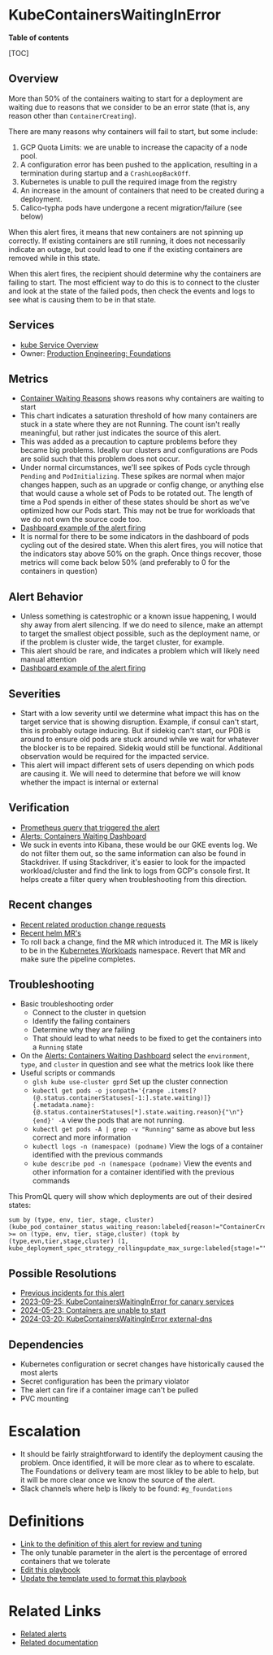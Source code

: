 # KubeContainersWaitingInError

**Table of contents**

[TOC]

## Overview

More than 50% of the containers waiting to start for a deployment are waiting due
to reasons that we consider to be an error state (that is, any reason other than
`ContainerCreating`).

There are many reasons why containers will fail to start, but some include:

1. GCP Quota Limits: we are unable to increase the capacity of a node pool.
2. A configuration error has been pushed to the application, resulting in a termination during startup and a `CrashLoopBackOff`.
3. Kubernetes is unable to pull the required image from the registry
4. An increase in the amount of containers that need to be created during a deployment.
5. Calico-typha pods have undergone a recent migration/failure (see below)

When this alert fires, it means that new containers are not spinning up correctly.
If existing containers are still running, it does not necessarily indicate an outage,
but could lead to one if the existing containers are removed while in this state.

When this alert fires, the recipient should determine why the containers are failing to start.
The most efficient way to do this is to connect to the cluster and look at the state of the
failed pods, then check the events and logs to see what is causing them to be in that state.

## Services

- [kube Service Overview](../kubernetes.md)
- Owner: [Production Engineering: Foundations](https://handbook.gitlab.com/handbook/engineering/infrastructure/team/foundations/)

## Metrics

- [Container Waiting Reasons](https://dashboards.gitlab.net/d/alerts-kube_containers_waiting/alerts3a-containers-waiting?orgId=1) shows reasons why containers are waiting to start
- This chart indicates a saturation threshold of how many containers are stuck in a state where they are not Running. The count isn't really meaningful, but rather just indicates the source of this alert.
- This was added as a precaution to capture problems before they became big problems.  Ideally our clusters and configurations are Pods are solid such that this problem does not occur.
- Under normal circumstances, we'll see spikes of Pods cycle through `Pending` and `PodInitializing`.  These spikes are normal when major changes happen, such as an upgrade or config change, or anything else that would cause a whole set of Pods to be rotated out.  The length of time a Pod spends in either of these states should be short as we've optimized how our Pods start.  This may not be true for workloads that we do not own the source code too.
- [Dashboard example of the alert firing](https://gitlab.com/gitlab-com/gl-infra/production/-/issues/8714#note_1351307313)
- It is normal for there to be some indicators in the dashboard of pods cycling out of the desired state. When this alert fires, you will notice that the indicators stay above 50% on the graph. Once things recover, those metrics will come back below 50% (and preferably to 0 for the containers in question)

## Alert Behavior

- Unless something is catestrophic or a known issue happening, I would shy away from alert silencing.  If we do need to silence, make an attempt to target the smallest object possible, such as the deployment name, or if the problem is cluster wide, the target cluster, for example.
- This alert should be rare, and indicates a problem which will likely need manual attention
- [Dashboard example of the alert firing](https://gitlab.com/gitlab-com/gl-infra/production/-/issues/8714#note_1351307313)

## Severities

- Start with a low severity until we determine what impact this has on the target service that is showing disruption.  Example, if consul can't start, this is probably outage inducing.  But if sidekiq can't start, our PDB is around to ensure old pods are stuck around while we wait for whatever the blocker is to be repaired.  Sidekiq would still be functional.  Additional observation would be required for the impacted service.
- This alert will impact different sets of users depending on which pods are causing it. We will need to determine that before we will know whether the impact is internal or external

## Verification

- [Prometheus query that triggered the alert](https://dashboards.gitlab.net/explore?schemaVersion=1&panes=%7B%22r4f%22:%7B%22datasource%22:%22e58c2f51-20f8-4f4b-ad48-2968782ca7d6%22,%22queries%22:%5B%7B%22refId%22:%22A%22,%22expr%22:%22sum%20by%20%28type,%20env,%20tier,%20stage,%20cluster%29%20%28kube_pod_container_status_waiting_reason:labeled%7Breason%21%3D%5C%22ContainerCreating%5C%22,stage%21%3D%5C%22%5C%22,type%21%3D%5C%22%5C%22%7D%29%3E0%20%3E%3D%20on%20%28type,%20env,%20tier,%20stage,cluster%29%20%28topk%20by%20%28type,evn,tier,stage,cluster%29%20%281,%20kube_deployment_spec_strategy_rollingupdate_max_surge:labeled%7Bstage%21%3D%5C%22%5C%22,tier%21%3D%5C%22%5C%22,type%21%3D%5C%22%5C%22%7D%29%2A0.5%29%22,%22range%22:true,%22instant%22:true,%22datasource%22:%7B%22type%22:%22prometheus%22,%22uid%22:%22e58c2f51-20f8-4f4b-ad48-2968782ca7d6%22%7D,%22editorMode%22:%22code%22,%22legendFormat%22:%22__auto%22%7D%5D,%22range%22:%7B%22from%22:%22now-1h%22,%22to%22:%22now%22%7D%7D%7D&orgId=1)
- [Alerts: Containers Waiting Dashboard](https://dashboards.gitlab.net/d/alerts-kube_containers_waiting/alerts3a-containers-waiting?orgId=1&var-PROMETHEUS_DS=e58c2f51-20f8-4f4b-ad48-2968782ca7d6&var-environment=gprd&var-type=web&var-stage=main&var-cluster=gprd-us-east1-b)
- We suck in events into Kibana, these would be our GKE events log.  We do not filter them out, so the same information can also be found in Stackdriver.  If using Stackdriver, it's easier to look for the impacted workload/cluster and find the link to logs from GCP's console first.  It helps create a filter query when troubleshooting from this direction.

## Recent changes

- [Recent related production change requests](https://gitlab.com/gitlab-com/gl-infra/production/-/issues/?sort=created_date&state=all&label_name%5B%5D=change%3A%3Acomplete)
- [Recent helm MR's](https://gitlab.com/groups/gitlab-com/gl-infra/k8s-workloads/-/merge_requests?scope=all&state=merged)
- To roll back a change, find the MR which introduced it. The MR is likely to be in the [Kubernetes Workloads](https://gitlab.com/gitlab-com/gl-infra/k8s-workloads) namespace. Revert that MR and make sure the pipeline completes.

## Troubleshooting

- Basic troubleshooting order
  - Connect to the cluster in quetsion
  - Identify the failing containers
  - Determine why they are failing
  - That should lead to what needs to be fixed to get the containers into a `Running` state
- On the [Alerts: Containers Waiting Dashboard](https://dashboards.gitlab.net/d/alerts-kube_containers_waiting/alerts3a-containers-waiting?orgId=1&var-PROMETHEUS_DS=e58c2f51-20f8-4f4b-ad48-2968782ca7d6&var-environment=gprd&var-type=web&var-stage=main&var-cluster=gprd-us-east1-b) select the `environment`, `type`, and `cluster` in question and see what the metrics look like there
- Useful scripts or commands
  - `glsh kube use-cluster gprd` Set up the cluster connection
  - `kubectl get pods -o jsonpath='{range .items[?(@.status.containerStatuses[-1:].state.waiting)]}{.metadata.name}: {@.status.containerStatuses[*].state.waiting.reason}{"\n"}{end}' -A` view the pods that are not running.
  - `kubectl get pods -A | grep -v "Running"` same as above but less correct and more information
  - `kubectl logs -n (namespace) (podname)` View the logs of a container identified with the previous commands
  - `kube describe pod -n (namespace (podname)` View the events and other information for a container identified with the previous commands

This PromQL query will show which deployments are out of their desired states:

```promql
sum by (type, env, tier, stage, cluster) (kube_pod_container_status_waiting_reason:labeled{reason!="ContainerCreating",stage!="",type!=""})>0 >= on (type, env, tier, stage,cluster) (topk by (type,evn,tier,stage,cluster) (1, kube_deployment_spec_strategy_rollingupdate_max_surge:labeled{stage!="",tier!="",type!=""})*0.5)
```

## Possible Resolutions

- [Previous incidents for this alert](https://gitlab.com/gitlab-com/gl-infra/production/-/issues/?sort=created_date&state=all&label_name%5B%5D=a%3AKubeContainersWaitingInError&first_page_size=20)
- [2023-09-25: KubeContainersWaitingInError for canary services](https://gitlab.com/gitlab-com/gl-infra/production/-/issues/16430)
- [2024-05-23: Containers are unable to start](https://gitlab.com/gitlab-com/gl-infra/production/-/issues/18057)
- [2024-03-20: KubeContainersWaitingInError external-dns](https://gitlab.com/gitlab-com/gl-infra/production/-/issues/17739)

## Dependencies

- Kubernetes configuration or secret changes have historically caused the most alerts
- Secret configuration has been the primary violator
- The alert can fire if a container image can't be pulled
- PVC mounting

# Escalation

- It should be fairly straightforward to identify the deployment causing the problem. Once identified, it will be more clear as to where to escalate.  The Foundations or delivery team are most likley to be able to help, but it will be more clear once we know the source of the alert.
- Slack channels where help is likely to be found: `#g_foundations`

# Definitions

- [Link to the definition of this alert for review and tuning](/libsonnet/alerts/kube-cause-alerts.libsonnet)
- The only tunable parameter in the alert is the percentage of errored containers that we tolerate
- [Edit this playbook](https://gitlab.com/gitlab-com/runbooks/-/edit/master/docs/kube/alerts/KubeContainersWaitingInError.md?ref_type=heads)
- [Update the template used to format this playbook](https://gitlab.com/gitlab-com/runbooks/-/edit/master/docs/template-alert-playbook.md?ref_type=heads)

# Related Links

- [Related alerts](./)
- [Related documentation](../kubernetes.md)
